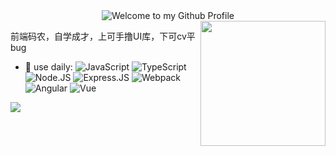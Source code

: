 <div align="center">
  <img src="https://github.com/BrunnerLivio/brunnerlivio/blob/master/images/welcome.png?raw=true" style="max-width: 100%;" alt="Welcome to my Github Profile" />
</div>
<img align='right' src='https://user-images.githubusercontent.com/5713670/87202985-820dcb80-c2b6-11ea-9f56-7ec461c497c3.gif' width='200'>

前端码农，自学成才，上可手撸UI库，下可cv平bug

- 🚀 use daily:
 ![JavaScript](https://img.shields.io/badge/-JavaScript-black?style=plastic&logo=javascript)
 ![TypeScript](https://img.shields.io/badge/-TypeScript-black?style=plastic&logo=typescript)
 ![Node.JS](https://img.shields.io/badge/-Node.JS-black?style=plastic&logo=Node.js) 
 ![Express.JS](https://img.shields.io/badge/-Express.JS-c7b198?style=plastic&logo=Express.JS)
 ![Webpack](https://img.shields.io/badge/-Webpack-black?style=plastic&logo=webpack)
 ![Angular](https://img.shields.io/badge/-Angular-3b2e5a?style=plastic&logo=angular)
 ![Vue](https://img.shields.io/badge/-Vue-3b2e5a?style=plastic&logo=vue)


<img src="https://github-readme-stats.vercel.app/api?username=akoDing&show_icons=true&text_color=24292e&bg_color=ffffff&hide_title=true">
